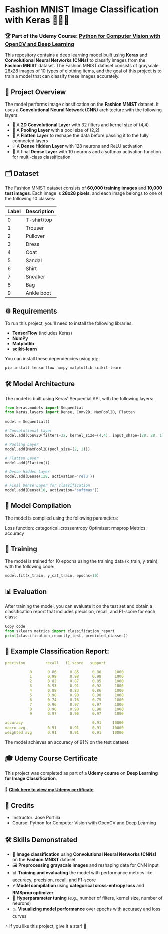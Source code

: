# Fashion MNIST Image Classification with Keras 🧵👚👖

### 🏆 Part of the Udemy Course: [Python for Computer Vision with OpenCV and Deep Learning](https://www.udemy.com/certificate/UC-537bb748-f614-4175-803c-3dcc6529c1a7/)

This repository contains a deep learning model built using **Keras** and **Convolutional Neural Networks (CNNs)** to classify images from the **Fashion MNIST** dataset. The Fashion MNIST dataset consists of grayscale 28x28 images of 10 types of clothing items, and the goal of this project is to train a model that can classify these images accurately.

## 🎯 Project Overview

The model performs image classification on the **Fashion MNIST** dataset. It uses a **Convolutional Neural Network (CNN)** architecture with the following layers:

- 🧠 A **2D Convolutional Layer** with 32 filters and kernel size of (4,4)
- 🔲 A **Pooling Layer** with a pool size of (2,2)
- 🔄 A **Flatten Layer** to reshape the data before passing it to the fully connected layers
- 💡 A **Dense Hidden Layer** with 128 neurons and ReLU activation
- 🎯 A final **Dense Layer** with 10 neurons and a softmax activation function for multi-class classification

## 🗂️ Dataset

The Fashion MNIST dataset consists of **60,000 training images** and **10,000 test images**. Each image is **28x28 pixels**, and each image belongs to one of the following 10 classes:

| Label | Description   |
|-------|---------------|
| 0     | T-shirt/top   |
| 1     | Trouser       |
| 2     | Pullover      |
| 3     | Dress         |
| 4     | Coat          |
| 5     | Sandal        |
| 6     | Shirt         |
| 7     | Sneaker       |
| 8     | Bag           |
| 9     | Ankle boot    |

## ⚙️ Requirements

To run this project, you'll need to install the following libraries:

- **TensorFlow** (includes Keras)
- **NumPy**
- **Matplotlib**
- **scikit-learn**

You can install these dependencies using `pip`:

```bash
pip install tensorflow numpy matplotlib scikit-learn
```

## 🛠️ Model Architecture

The model is built using Keras' Sequential API, with the following layers:

```Python code
from keras.models import Sequential
from keras.layers import Dense, Conv2D, MaxPool2D, Flatten

model = Sequential()

# Convolutional Layer
model.add(Conv2D(filters=32, kernel_size=(4,4), input_shape=(28, 28, 1), activation='relu'))

# Pooling Layer
model.add(MaxPool2D(pool_size=(2, 2)))

# Flatten Layer
model.add(Flatten())

# Dense Hidden Layer
model.add(Dense(128, activation='relu'))

# Final Dense Layer for classification
model.add(Dense(10, activation='softmax'))
```

## 📝 Model Compilation
The model is compiled using the following parameters:

Loss function: categorical_crossentropy
Optimizer: rmsprop
Metrics: accuracy

## 🚀 Training
The model is trained for 10 epochs using the training data (x_train, y_train), with the following code:

```Python code
model.fit(x_train, y_cat_train, epochs=10)
```

## 📊 Evaluation
After training the model, you can evaluate it on the test set and obtain a classification report that includes precision, recall, and F1-score for each class:

```Python code
Copy code
from sklearn.metrics import classification_report
print(classification_report(y_test, predicted_classes))
```

## 🏅 Example Classification Report:
 
```yaml
precision         recall   f1-score   support

           0       0.86      0.85      0.86      1000
           1       0.99      0.98      0.98      1000
           2       0.82      0.87      0.85      1000
           3       0.93      0.91      0.92      1000
           4       0.88      0.83      0.86      1000
           5       0.98      0.98      0.98      1000
           6       0.74      0.76      0.75      1000
           7       0.96      0.97      0.97      1000
           8       0.98      0.98      0.98      1000
           9       0.97      0.96      0.97      1000

accuracy                               0.91     10000
macro avg          0.91      0.91      0.91     10000
weighted avg       0.91      0.91      0.91     10000
```

The model achieves an accuracy of 91% on the test dataset.

## 🎓 Udemy Course Certificate
This project was completed as part of a **Udemy course** on **Deep Learning for Image Classification**.

#### 📜 [Click here to view my Udemy certificate](https://www.udemy.com/certificate/UC-537bb748-f614-4175-803c-3dcc6529c1a7/)

## 🤝 Credits

- Instructor: Jose Portilla
- Course: Python for Computer Vision with OpenCV and Deep Learning

## 🛠️ Skills Demonstrated

- 🧵 **Image classification** using **Convolutional Neural Networks (CNNs)** on the **Fashion MNIST** dataset
- 🖼️ **Preprocessing grayscale images** and reshaping data for CNN input
- 📊 **Training and evaluating** the model with performance metrics like accuracy, precision, recall, and F1-score
- ⚡ **Model compilation** using **categorical cross-entropy loss** and **RMSprop optimizer**
- 🔄 **Hyperparameter tuning** (e.g., number of filters, kernel size, number of neurons)
- 📉 **Visualizing model performance** over epochs with accuracy and loss curves

⭐ If you like this project, give it a star! 🌟
